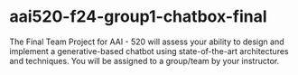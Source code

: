 # aai520-f24-group1-chatbox-final
The Final Team Project for AAI - 520 will assess your ability to design and implement a generative-based chatbot using state-of-the-art architectures and techniques. You will be assigned to a group/team by your instructor.
